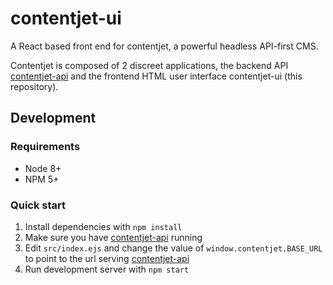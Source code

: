 # contentjet-ui

A React based front end for contentjet, a powerful headless API-first CMS.

Contentjet is composed of 2 discreet applications, the backend API [contentjet-api][1] and the frontend HTML user interface contentjet-ui (this repository).

## Development

### Requirements

* Node 8+
* NPM 5+

### Quick start

1. Install dependencies with `npm install`
2. Make sure you have [contentjet-api][1] running
3. Edit `src/index.ejs` and change the value of `window.contentjet.BASE_URL` to point to the url serving [contentjet-api][1]
4. Run development server with `npm start`

[1]: https://github.com/contentjet/contentjet-api
